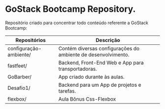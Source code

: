 # GoStack Bootcamp Repository.

Repositório criado para concentrar todo conteúdo referente a GoStack Bootcamp:

Repositórios | Descrição
------------ | -------------
configuração-ambiente/ | Contém diversas configurações do ambiente de desenvolvimento.
fastfeet/ | Backend, Front-End Web e App para transportadoras.
GoBarber/ | App criado durante às aulas.
Desafio1/ | Backend para um App de projetos e tarefas.
flexbox/  | Aula Bônus Css-Flexbox




